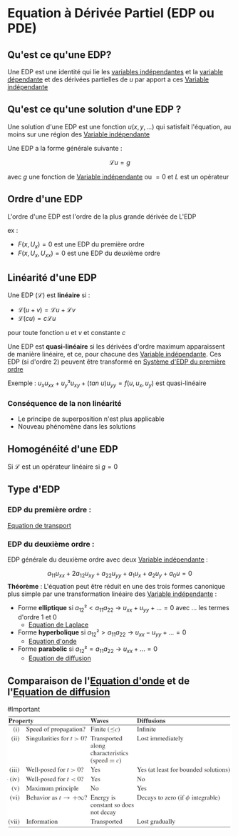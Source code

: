 # Equation à Dérivée Partiel (EDP ou PDE)

## Qu'est ce qu'une EDP? 

Une EDP est une identité qui lie les [variables indépendantes](Variable%20indépendante.md) et la [variable dépendante](Variable%20dépendante.md) et des dérivées partielles de $u$ par apport a ces [Variable indépendante](Variable%20indépendante.md)

## Qu'est ce qu'une solution d'une EDP ?

Une solution d'une EDP est une fonction $u(x, y, ...)$ qui satisfait l'équation, au moins sur une région des [Variable indépendante](Variable%20indépendante.md)

Une EDP a la forme générale suivante :

$$\mathscr{L}u = g$$

avec $g$ une fonction de [Variable indépendante](Variable%20indépendante.md) ou $=0$ et $L$ est un opérateur

## Ordre d'une EDP

L'ordre d'une EDP est l'ordre de la plus grande dérivée de L'EDP

ex :

- $F(x, U_x) = 0$ est une EDP du première ordre
- $F(x, U_x, U_{xx}) = 0$ est une EDP du deuxième ordre

## Linéarité d'une EDP

Une EDP ($\mathscr{L}$) est **linéaire** si :

- $\mathscr{L}(u+v)=\mathscr{L}u+\mathscr{L}v$
- $\mathscr{L}(cu)=c\mathscr{L}u$

 pour toute fonction $u$ et $v$ et constante $c$

Une EDP est **quasi-linéaire** si les dérivées d'ordre maximum apparaissent de manière linéaire, et ce, pour chacune des [Variable indépendante](Variable%20indépendante.md). Ces EDP (si d'ordre 2) peuvent être transformé en [Système d'EDP du première ordre](Système%20d'EDP%20du%20première%20ordre.md)

Exemple : $u_xu_{xx}+u_y³u_{xy}+(tan \ u)u_{yy}=f(u, u_x, u_y)$ est quasi-linéaire

### Conséquence de la non linéarité

- Le principe de superposition n'est plus applicable
- Nouveau phénomène dans les solutions

## Homogénéité d'une EDP

Si $\mathscr{L}$ est un opérateur linéaire si $g = 0$ 

## Type d'EDP

### EDP du première ordre :

[Equation de transport](Equation%20de%20transport.md)

### EDP du deuxième ordre :

EDP générale du deuxième ordre avec deux [Variable indépendante](Variable%20indépendante.md) :

$$a_{11} u_{xx}+2a_{12}u_{xy} + a_{22}u_{yy} + a_1u_x+a_2u_y+a_0u=0$$
**Théorème** : L'équation peut être réduit en une des trois formes canonique plus simple par une transformation linéaire des [Variable indépendante](Variable%20indépendante.md) :
- Forme **elliptique** si $a_{12}² < a_{11}a_{22}$ $\rightarrow$ $u_{xx}+u_{yy}+... = 0$ avec $...$ les termes d'ordre 1 et 0
	- [Equation de Laplace](Equation%20de%20Laplace.md)
- Forme **hyperbolique** si $a_{12}² > a_{11}a_{22}$ $\rightarrow$ $u_{xx}-u_{yy}+... = 0$
	- [Equation d'onde](Equation%20d'onde.md)
- Forme **parabolic** si $a_{12}² = a_{11}a_{22}$ $\rightarrow$ $u_{xx}+... = 0$
	- [Equation de diffusion](Equation%20de%20diffusion.md)

## Comparaison de l'[Equation d'onde](Equation%20d'onde.md) et de l'[Equation de diffusion](Equation%20de%20diffusion.md)

#Important 
![](attachments/Pasted%20image%2020230717101240.png)